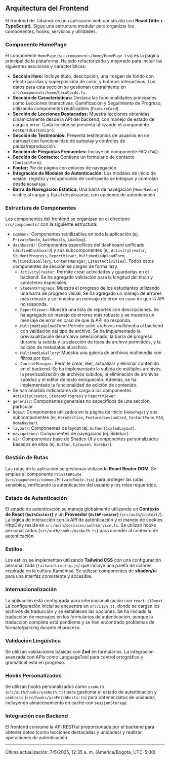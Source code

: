 ## Arquitectura del Frontend

El frontend de Tabanok es una aplicación web construida con **React (Vite + TypeScript)**. Sigue una estructura modular para organizar los componentes, hooks, servicios y utilidades.

### Componente HomePage

El componente `HomePage` (`src/components/home/HomePage.tsx`) es la página principal de la plataforma. Ha sido refactorizado y mejorado para incluir las siguientes secciones y características:

*   **Sección Hero:** Incluye título, descripción, una imagen de fondo con efecto parallax y superposición de color, y botones interactivos. Los datos para esta sección se gestionan centralmente en `src/components/home/heroCards.ts`.
*   **Sección de Características:** Destaca las funcionalidades principales como Lecciones Interactivas, Gamificación y Seguimiento de Progreso, utilizando componentes reutilizables (`FeatureCard`).
*   **Sección de Lecciones Destacadas:** Muestra lecciones obtenidas dinámicamente desde la API del backend, con manejo de estado de carga y error. Cada lección se presenta utilizando el componente `FeaturedLessonCard`.
*   **Sección de Testimonios:** Presenta testimonios de usuarios en un carrusel con funcionalidad de autoplay y controles de pausa/reproducción.
*   **Sección de Preguntas Frecuentes:** Incluye un componente FAQ (`FAQ`).
*   **Sección de Contacto:** Contiene un formulario de contacto (`ContactForm`).
*   **Footer:** Pie de página con enlaces de navegación.
*   **Integración de Modales de Autenticación:** Los modales de inicio de sesión, registro y recuperación de contraseña se integran y controlan desde `HomePage`.
*   **Barra de Navegación Estática:** Una barra de navegación (`HomeNavbar`) visible al cargar y fija al desplazarse, con opciones de autenticación.

### Estructura de Componentes

Los componentes del frontend se organizan en el directorio `src/components/` con la siguiente estructura:

*   `common/`: Componentes reutilizables en toda la aplicación (ej. `PrivateRoute`, `AuthModals`, `Loading`).
*   `dashboard/`: Componentes específicos del dashboard unificado (`UnifiedDashboard`) y sus subcomponentes (ej. `ActivityCreator`, `StudentProgress`, `ReportViewer`, `MultimediaUploadForm`, `MultimediaGallery`, `ContentManager`, `LatestActivities`). Todos estos componentes de sección se cargan de forma lazy.
    *   `ActivityCreator`: Permite crear actividades y guardarlas en el backend. Se ha agregado validación para la longitud del título y caracteres especiales.
    *   `StudentProgress`: Muestra el progreso de los estudiantes utilizando una barra de progreso visual. Se ha agregado un manejo de errores más robusto y se muestra un mensaje de error en caso de que la API no responda.
    *   `ReportViewer`: Muestra una lista de reportes con descripciones. Se ha agregado un manejo de errores más robusto y se muestra un mensaje de error en caso de que la API no responda.
    *   `MultimediaUploadForm`: Permite subir archivos multimedia al backend con validación del tipo de archivo. Se ha implementado la previsualización del archivo seleccionado, la barra de progreso durante la subida y la selección de tipos de archivo permitidos, y la adición de metadatos al archivo.
    *   `MultimediaGallery`: Muestra una galería de archivos multimedia con filtros por tipo.
    *   `ContentManager`: Permite crear, leer, actualizar y eliminar contenido en el backend. Se ha implementado la subida de múltiples archivos, la previsualización de archivos subidos, la eliminación de archivos subidos y el editor de texto enriquecido. Además, se ha implementado la funcionalidad de edición de contenido.
*   Se han añadido indicadores de carga a los componentes `ActivityCreator`, `StudentProgress` y `ReportViewer`.
*   `general/`: Componentes generales no específicos de una sección particular.
*   `home/`: Componentes utilizados en la página de inicio (`HomePage`) y sus subcomponentes (ej. `HeroSection`, `FeaturedLessonCard`, `ContactForm`, `FAQ`, `HomeNavbar`).
*   `layout/`: Componentes de layout (ej. `AuthenticatedLayout`).
*   `navigation/`: Componentes de navegación (ej. Sidebar).
*   `ui/`: Componentes base de Shadcn UI y componentes personalizados basados en ellos (ej. `Button`, `Carousel`, `Sidebar`).

### Gestión de Rutas

Las rutas de la aplicación se gestionan utilizando **React Router DOM**. Se emplea el componente `PrivateRoute` (`src/components/common/PrivateRoute.tsx`) para proteger las rutas sensibles, verificando la autenticación del usuario y los roles requeridos.

### Estado de Autenticación

El estado de autenticación se maneja globalmente utilizando un **Contexto de React (`AuthContext`)** y un **Proveedor (`AuthProvider`)** (`src/auth/context/`). La lógica de interacción con la API de autenticación y el manejo de cookies HttpOnly reside en `src/auth/services/authService.ts`. Se utilizan hooks personalizados (`src/auth/hooks/useAuth.ts`) para acceder al contexto de autenticación.

### Estilos

Los estilos se implementan utilizando **Tailwind CSS** con una configuración personalizada (`tailwind.config.js`) que incluye una paleta de colores inspirada en la cultura Kamëntsá. Se utilizan componentes de **shadcn/ui** para una interfaz consistente y accesible.

### Internacionalización

La aplicación está configurada para internacionalización con `react-i18next`. La configuración inicial se encuentra en `src/i18n.ts`, donde se cargan los archivos de traducción y se establecen las opciones. Se ha iniciado la traducción de mensajes en los formularios de autenticación, aunque la traducción completa está pendiente y se han encontrado problemas de formato/parsing durante el proceso.

### Validación Lingüística

Se utilizan validaciones básicas con **Zod** en formularios. La integración avanzada con APIs como LanguageTool para control ortográfico y gramatical está en progreso.

### Hooks Personalizados

Se utilizan hooks personalizados como `useAuth` (`src/auth/hooks/useAuth.ts`) para gestionar el estado de autenticación y `useUnits` (`src/hooks/useFetchUnits.ts`) para obtener datos de unidades, incluyendo almacenamiento en caché con `sessionStorage`.

### Integración con Backend

El frontend consume la API RESTful proporcionada por el backend para obtener datos (como lecciones destacadas y unidades) y realizar operaciones de autenticación.

---

Última actualización: 7/5/2025, 12:35 a. m. (America/Bogota, UTC-5:00)
